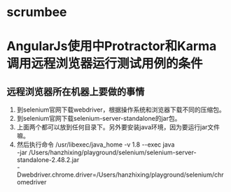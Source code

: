 # scrumbee
# AngularJs使用中Protractor和Karma调用远程浏览器运行测试用例的条件
## 远程浏览器所在机器上要做的事情
1. 到selenium官网下载webdriver，根据操作系统和浏览器下载不同的压缩包。
2. 到selenium官网下载selenium-server-standalone的jar包。
3. 上面两个都可以放到任何目录下。另外要安装java环境，因为要运行jar文件嘛。
4. 然后执行命令
/usr/libexec/java_home -v 1.8 --exec java \
-jar /Users/hanzhixing/playground/selenium/selenium-server-standalone-2.48.2.jar \
-Dwebdriver.chrome.driver=/Users/hanzhixing/playground/selenium/chromedriver
